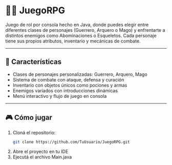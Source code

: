 # 🧙‍♂️ JuegoRPG

Juego de rol por consola hecho en Java, donde puedes elegir entre diferentes clases de personajes (Guerrero, Arquero o Mago) y enfrentarte a  distintos enemigos como Abominaciones o Esqueletos. Cada personaje tiene sus propios atributos, inventario y mecánicas de combate.

---

## 📜 Características

- Clases de personajes personalizadas: Guerrero, Arquero, Mago
- Sistema de combate con ataque, defensa y curación
- Inventario con objetos únicos como pociones y armas
- Enemigos variados con introducciones dinámicas
- Menú interactivo y flujo de juego en consola

---

## 🎮 Cómo jugar

1. Cloná el repositorio:
   ```bash
   git clone https://github.com/TuUsuario/JuegoRPG.git
2. Abre el proyecto en tu IDE
3. Ejecutá el archivo Main.java
